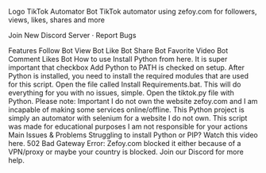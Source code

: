 Logo
TikTok Automator Bot
TikTok automator using zefoy.com for followers, views, likes, shares and more

Join New Discord Server · Report Bugs

Features
Follow Bot
View Bot
Like Bot
Share Bot
Favorite Video Bot
Comment Likes Bot
How to use
Install Python from here. It is super important that checkbox Add Python to PATH is checked on setup.
After Python is installed, you need to install the required modules that are used for this script.
Open the file called Install Requirements.bat. This will do everything for you with no issues, simple.
Open the tiktok.py file with Python.
Please note: Important
I do not own the website zefoy.com and I am incapable of making some services online/offline.
This Python project is simply an automator with selenium for a website I do not own.
This script was made for educational purposes
I am not responsible for your actions
Main Issues & Problems
Struggling to install Python or PIP? Watch this video here.
502 Bad Gateway Error: Zefoy.com blocked it either because of a VPN/proxy or maybe your country is blocked.
Join our Discord for more help.
